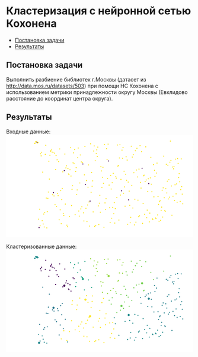 # Кластеризация с нейронной сетью Кохонена

* [Постановка задачи](#1)
* [Результаты](#2)

<a name="1"></a>
## Постановка задачи
Выполнить разбиение библиотек г.Москвы (датасет из http://data.mos.ru/datasets/503) при помощи НС Кохонена с использованием метрики принадлежности округу Москвы (Евклидово расстояние до координат центра округа).

<a name="3"></a>
## Результаты
Входные данные:
![png](input.png)

Кластеризованные данные:
![png](output.png)
